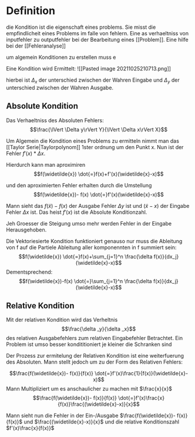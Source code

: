 # Definition 
die Kondition ist die eigenschaft eines problems. Sie misst die empfindlicheit eines Problems im falle von fehlern. Eine as verhaeltniss von inputfehler zu outputfehler bei der Bearbeitung eines [[Problem]]. Eine hilfe bei der [[Fehleranalyse]] 

um algemein  Konditionen zu erstellen muss e

Eine Kondition wird Ermittelt:
![[Pasted image 20211025210713.png]]

hierbei ist $\Delta _x$ der unterschied zwischen der Wahren Eingabe und $\Delta _y$ der unterschied zwischen der Wahren Ausgabe. 

## Absolute Kondition
Das Verhaeltniss des Absoluten Fehlers:
$$\frac{\lVert \Delta y\rVert Y}{\lVert \Delta x\rVert X}$$

Um Algemein die Kondition eines Problems zu ermitteln nimmt man das [[Taylor Serie|Taylorpolynom]] 1ster ordnung um den Punkt x. Nun ist der Fehler $f'(x)* \Delta x$. 

Hierdurch kann man aproximiren
$$f(\widetilde{x}) \dot{=}f(x)+f'(x)(\widetilde{x}-x)$$

und den aproximierten Fehler erhalten durch die Umstellung
$$f(\widetilde{x})- f(x) \dot{=}f'(x)(\widetilde{x}-x)$$

Mann sieht das $f(\widetilde{x})- f(x)$ der Ausgabe Fehler $\Delta y$ ist und $(\widetilde{x}-x)$ der Eingabe Fehler $\Delta x$ ist. Das heist $f'(x)$ ist die Absolute Konditionzahl.

Jeh Groesser die Steigung umso mehr werden Fehler in der Eingabe Herausgehoben. 

Die Vektoriesierte Kondition funktioniert genauso nur muss die Ableitung von f auf die Partiele Ableitung aller komponennten in f summiert sein:
$$f(\widetilde{x}) \dot{=}f(x)+\sum_{j=1}^n \frac{\delta f(x)}{dx_j}(\widetilde{x}-x)$$
Dementsprechend: 
$$f(\widetilde{x})-f(x) \dot{=}\sum_{j=1}^n \frac{\delta f(x)}{dx_j}(\widetilde{x}-x)$$
## Relative Kondition
Mit der relativen Kondition wird das Verheltnis
$$\frac{\delta _y}{\delta _x}$$
des relativen Ausgabefehlers zum relativen Eingabefehler Betrachtet. Ein Problem ist umso besser kondititioniert je kleiner die Schranken sind

Der Prozess zur ermitelung der Relativen Kondition ist eine weiterfuerung des Absoluten. Mann stellt jedoch um zu der Form des Relativen Fehlers:

$$\frac{f(\widetilde{x})- f(x)}{f(x)} \dot{=}f'(x)\frac{1}{f(x)}(\widetilde{x}-x)$$
Mann Multipliziert um es anschaulicher zu machen mit $\frac{x}{x}$
$$\frac{f(\widetilde{x})- f(x)}{f(x)} \dot{=}f'(x)\frac{x}{f(x)}\frac{(\widetilde{x}-x)}{x}$$

Mann sieht nun die Fehler in der Ein-/Ausgabe $\frac{f(\widetilde{x})- f(x)}{f(x)}$ und $\frac{(\widetilde{x}-x)}{x}$ und die relative Konditionszahl $f'(x)\frac{x}{f(x)}$